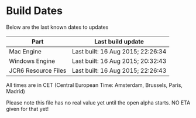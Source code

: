 # Build Dates

Below are the last known dates to updates

Part | Last build update
-----|-----
Mac Engine | Last built: 16 Aug 2015; 22:26:34
Windows Engine | Last built: 16 Aug 2015; 20:32:43
JCR6 Resource Files | Last built: 16 Aug 2015; 22:26:43
All times are in CET (Central European Time: Amsterdam, Brussels, Paris, Madrid)


Please note this file has no real value yet until the open alpha starts. NO ETA given for that yet!
